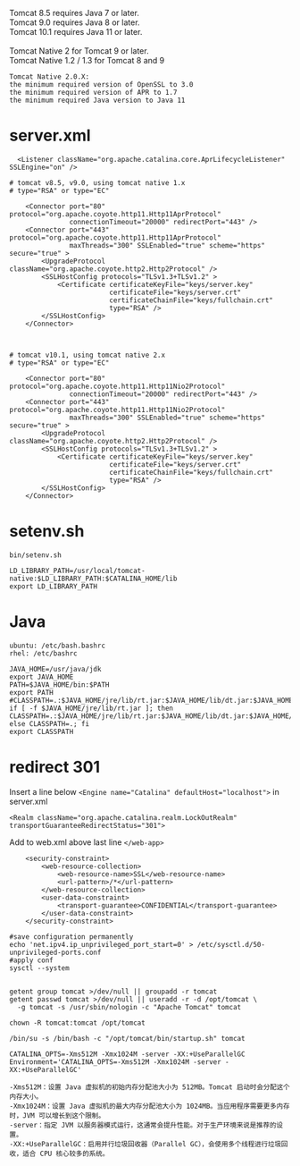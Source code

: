 Tomcat 8.5 requires Java 7 or later.\
Tomcat 9.0 requires Java 8 or later.\
Tomcat 10.1 requires Java 11 or later.\
\
Tomcat Native 2 for Tomcat 9 or later.\
Tomcat Native 1.2 / 1.3 for Tomcat 8 and 9

```
Tomcat Native 2.0.X:
the minimum required version of OpenSSL to 3.0
the minimum required version of APR to 1.7
the minimum required Java version to Java 11
```

# server.xml

```
  <Listener className="org.apache.catalina.core.AprLifecycleListener" SSLEngine="on" />
```

```
# tomcat v8.5, v9.0, using tomcat native 1.x
# type="RSA" or type="EC"

    <Connector port="80" protocol="org.apache.coyote.http11.Http11AprProtocol"
               connectionTimeout="20000" redirectPort="443" />
    <Connector port="443" protocol="org.apache.coyote.http11.Http11AprProtocol"
               maxThreads="300" SSLEnabled="true" scheme="https" secure="true" >
        <UpgradeProtocol className="org.apache.coyote.http2.Http2Protocol" />
        <SSLHostConfig protocols="TLSv1.3+TLSv1.2" >
            <Certificate certificateKeyFile="keys/server.key"
                         certificateFile="keys/server.crt"
                         certificateChainFile="keys/fullchain.crt"
                         type="RSA" />
        </SSLHostConfig>
    </Connector>



# tomcat v10.1, using tomcat native 2.x
# type="RSA" or type="EC"

    <Connector port="80" protocol="org.apache.coyote.http11.Http11Nio2Protocol"
               connectionTimeout="20000" redirectPort="443" />
    <Connector port="443" protocol="org.apache.coyote.http11.Http11Nio2Protocol"
               maxThreads="300" SSLEnabled="true" scheme="https" secure="true" >
        <UpgradeProtocol className="org.apache.coyote.http2.Http2Protocol" />
        <SSLHostConfig protocols="TLSv1.3+TLSv1.2" >
            <Certificate certificateKeyFile="keys/server.key"
                         certificateFile="keys/server.crt"
                         certificateChainFile="keys/fullchain.crt"
                         type="RSA" />
        </SSLHostConfig>
    </Connector>

```

# setenv.sh
```bin/setenv.sh```
```
LD_LIBRARY_PATH=/usr/local/tomcat-native:$LD_LIBRARY_PATH:$CATALINA_HOME/lib
export LD_LIBRARY_PATH
```

# Java
```
ubuntu: /etc/bash.bashrc
rhel: /etc/bashrc
```
```
JAVA_HOME=/usr/java/jdk
export JAVA_HOME
PATH=$JAVA_HOME/bin:$PATH
export PATH
#CLASSPATH=.:$JAVA_HOME/jre/lib/rt.jar:$JAVA_HOME/lib/dt.jar:$JAVA_HOME/lib/tools.jar
if [ -f $JAVA_HOME/jre/lib/rt.jar ]; then CLASSPATH=.:$JAVA_HOME/jre/lib/rt.jar:$JAVA_HOME/lib/dt.jar:$JAVA_HOME/lib/tools.jar; else CLASSPATH=.; fi
export CLASSPATH
```

# redirect 301
Insert a line below ```<Engine name="Catalina" defaultHost="localhost">``` in server.xml
```
<Realm className="org.apache.catalina.realm.LockOutRealm" transportGuaranteeRedirectStatus="301">
```
Add to web.xml above last line ```</web-app>```

```
    <security-constraint>
        <web-resource-collection>
            <web-resource-name>SSL</web-resource-name>
            <url-pattern>/*</url-pattern>
        </web-resource-collection>
        <user-data-constraint>
            <transport-guarantee>CONFIDENTIAL</transport-guarantee>
        </user-data-constraint>
    </security-constraint>
```

```
#save configuration permanently
echo 'net.ipv4.ip_unprivileged_port_start=0' > /etc/sysctl.d/50-unprivileged-ports.conf
#apply conf
sysctl --system


getent group tomcat >/dev/null || groupadd -r tomcat
getent passwd tomcat >/dev/null || useradd -r -d /opt/tomcat \
  -g tomcat -s /usr/sbin/nologin -c "Apache Tomcat" tomcat

chown -R tomcat:tomcat /opt/tomcat

/bin/su -s /bin/bash -c "/opt/tomcat/bin/startup.sh" tomcat

```

```
CATALINA_OPTS=-Xms512M -Xmx1024M -server -XX:+UseParallelGC
Environment='CATALINA_OPTS=-Xms512M -Xmx1024M -server -XX:+UseParallelGC'

-Xms512M：设置 Java 虚拟机的初始内存分配池大小为 512MB。Tomcat 启动时会分配这个内存大小。
-Xmx1024M：设置 Java 虚拟机的最大内存分配池大小为 1024MB。当应用程序需要更多内存时，JVM 可以增长到这个限制。
-server：指定 JVM 以服务器模式运行，这通常会提升性能。对于生产环境来说是推荐的设置。
-XX:+UseParallelGC：启用并行垃圾回收器（Parallel GC），会使用多个线程进行垃圾回收，适合 CPU 核心较多的系统。

```
